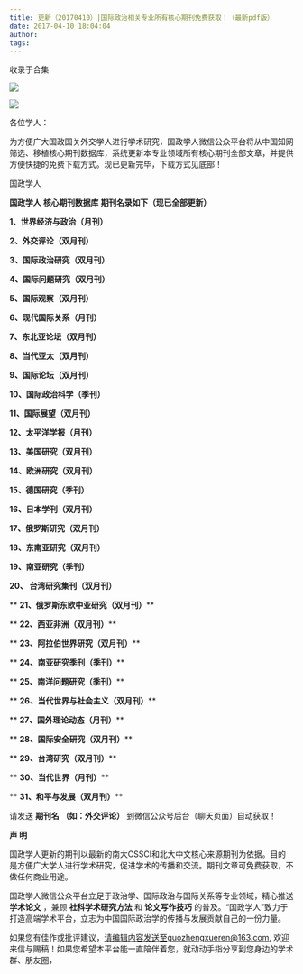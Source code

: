 ```yaml
---
title: 更新（20170410）|国际政治相关专业所有核心期刊免费获取！（最新pdf版）
date: 2017-04-10 18:04:04
author: 
tags: 
---
```



收录于合集

![](/images/4409/2.png)

![](/images/4409/3.png)

  

各位学人：

为方便广大国政国关外交学人进行学术研究，国政学人微信公众平台将从中国知网筛选、移植核心期刊数据库，系统更新本专业领域所有核心期刊全部文章，并提供方便快捷的免费下载方式。现已更新完毕，下载方式见底部！

国政学人

 **国政学人** **核心期刊数据库** **期刊名录如下（现已全部更新）**

 **1、世界经济与政治（月刊）**

 **2、外交评论（双月刊）**

 **3、国际政治研究（双月刊）**

 **4、国际问题研究（双月刊）**

 **5、国际观察（双月刊）**

 **6、现代国际关系（月刊）**

 **7、东北亚论坛（双月刊）**

 **8、当代亚太（双月刊）**

 **9、国际论坛（双月刊）**

 **10、国际政治科学（季刊）**

 **11、国际展望（双月刊）**

 **12、太平洋学报（月刊）**

 **13、美国研究（双月刊）**

 **14、欧洲研究（双月刊）**

 **15、德国研究（季刊）**

 **16、日本学刊（双月刊）**

 **17、俄罗斯研究（双月刊）**

 **18、东南亚研究（双月刊）**

 **19、南亚研究（季刊）**

 **20、 **台湾研究集刊（双月刊）****

 ** **21、俄罗斯东欧中亚研究（双月刊）****

 ** **22、西亚非洲（双月刊）****

 ** **23、阿拉伯世界研究（双月刊）****

 ** **24、南亚研究季刊（季刊）****

 ** **25、南洋问题研究（季刊）****

 ** **26、当代世界与社会主义（双月刊）****

 ** **27、国外理论动态（月刊）****

 ** **28、国际安全研究（双月刊）****

 ** **29、台湾研究（双月刊）****

 ** **30、当代世界（月刊）****

 ** **31、和平与发展（双月刊）****

  

请发送 **期刊名** **（如：外交评论）** 到微信公众号后台（聊天页面）自动获取！

 **声 明**

国政学人更新的期刊以最新的南大CSSCI和北大中文核心来源期刊为依据。目的是方便广大学人进行学术研究，促进学术的传播和交流。期刊文章可免费获取，不做任何商业用途。

  

国政学人微信公众平台立足于政治学、国际政治与国际关系等专业领域，精心推送 **学术论文** ，兼顾 **社科学术研究方法** 和 **论文写作技巧**
的普及。“国政学人”致力于打造高端学术平台，立志为中国国际政治学的传播与发展贡献自己的一份力量。

  

如果您有佳作或批评建议，请编辑内容发送至guozhengxueren@163.com,
欢迎来信与赐稿！如果您希望本平台能一直陪伴着您，就动动手指分享到您身边的学术群、朋友圈，